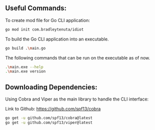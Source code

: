 ## Useful Commands:

To create mod file for Go CLI application:

```bash
go mod init com.bradleytenuta/idiot
```

To build the Go CLI application into an executable.

```bash
go build .\main.go
```

The following commands that can be run on the executable as of now.

```bash
.\main.exe --help
.\main.exe version
```

## Downloading Dependencies:

Using Cobra and Viper as the main library to handle the CLI interface:

Link to Github: https://github.com/spf13/cobra

```bash
go get -u github.com/spf13/cobra@latest
go get -u github.com/spf13/viper@latest
```